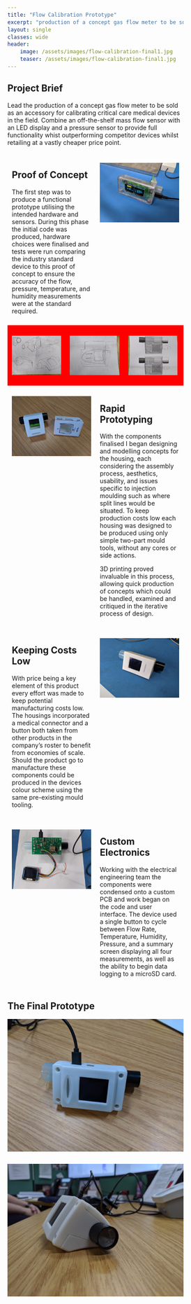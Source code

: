 ```yaml
---
title: "Flow Calibration Prototype"
excerpt: "production of a concept gas flow meter to be sold as an accessory for calibrating critical care medical devices in the field."
layout: single
classes: wide
header:
    image: /assets/images/flow-calibration-final1.jpg
    teaser: /assets/images/flow-calibration-final1.jpg
---
```


<html>
<head>
    <meta name="viewport" content="width=device-width, initial-scale=1">
    <style>
        * {
        box-sizing: border-box;
        }
        /* Create your layouts. Here, I start by defining an uneven 2column style (-intro)
        /* followed by defining an even 2column style (-dual-even) which is used across multiple secions*/
        /* ....*/
        /* Create two unequal columns that floats next to each other */
    .column-intro {
        float: left;
        padding: 10px;
        height: max-content; /* Should be removed. Only for demonstration */
    }
    .left-intro {
        width: 50%;
    }
    .right-intro {
        width: 50%;
    }
    /* Clear floats after the columns */
    .row:after {
        content: "";
        display: table;
        clear: both;
    }
    .column-triple {
        float: left;
        padding: 10px;
        height: max-content; /* Should be removed. Only for demonstration */
    }
    .left-triple, .right-triple, .middle-triple {
        width: 33%;
    }
    /* Clear floats after the columns */
    .row:after {
        content: "";
        display: table;
        clear: both;
    }
    /* Responsive layout - makes the three columns stack on top of each other instead of next to each other */
    @media screen and (max-width: 600px) {
        .column-intro {
        width: 100%;
        height: max-content;
        }
    }
        @media screen and (max-width: 800px) {
        .column-triple {
        width: 100%;
        height: max-content;
        }
    }
    </style>
</head>
<body>
<h2>Project Brief</h2>
<p>Lead the production of a concept gas flow meter to be sold as an accessory for calibrating critical care medical devices in the field. Combine an off-the-shelf mass flow sensor with an LED display and a pressure sensor to provide full functionality whist outperforming competitor devices whilst retailing at a vastly cheaper price point. </p>
    <div class="row">
        <div class="column-intro left-intro">
            <h2>Proof of Concept</h2>
            <p>The first step was to produce a functional prototype utilising the intended hardware and sensors. During this phase the initial code was produced, hardware choices were finalised and tests were run comparing the industry standard device to this proof of concept to ensure the accuracy of the flow, pressure, temperature, and humidity measurements were at the standard required.</p>              
        </div>
        <div class="column-intro right-intro">
            <p><img src="/assets/images/flow-calibration-initial-prototype.jpg" align="right"></p>
        </div>
    </div>
    <div class="row" style="background-color:red">
        <div class="column-triple left-triple">
            <p><img src="/assets/images/flow-calibration-concept-sketch1.jpg" align="left" style="max-width:100%"></p>            
        </div>
        <div class="column-triple middle-triple">
            <p><img src="/assets/images/flow-calibration-concept-sketch2.jpg" align="center" style="max-width:100%"></p>
        </div>
        <div class="column-triple right-triple">
            <p><img src="/assets/images/flow-calibration-concept-sketch3.jpg" align="right" style="max-width:100%"></p>
        </div>
    </div>
    <div class="row">
        <div class="column-intro left-intro">
            <p><img src="/assets/images/flow-calibration-early-3dprints.jpg" align="left"></p>              
        </div>
        <div class="column-intro right-intro">
            <h2>Rapid Prototyping</h2>
            <p>With the components finalised I began designing and modelling concepts for the housing, each considering the assembly process, aesthetics, usability, and issues specific to injection moulding such as where split lines would be situated. To keep production costs low each housing was designed to be produced using only simple two-part mould tools, without any cores or side actions.</p>
            <p>3D printing proved invaluable in this process, allowing quick production of concepts which could be handled, examined and critiqued in the iterative process of design.</p>
        </div>
    </div>
    <div class="row">
        <div class="column-intro left-intro">
            <h2>Keeping Costs Low</h2>
            <p>With price being a key element of this product every effort was made to keep potential manufacturing costs low. The housings incorporated a medical connector and a button both taken from other products in the company’s roster to benefit from economies of scale. Should the product go to manufacture these components could be produced in the devices colour scheme using the same pre-existing mould tooling.</p>              
        </div>
        <div class="column-intro right-intro">
            <p><img src="/assets/images/flow-calibration-early-3dprints2.jpg" align="right"></p>
        </div>
    </div>
    <div class="row">
        <div class="column-intro left-intro">
            <p><img src="/assets/images/flow-calibration-custom-electronics.jpg" align="left"></p>              
        </div>
        <div class="column-intro right-intro">
            <h2>Custom Electronics</h2>
            <p>Working with the electrical engineering team the components were condensed onto a custom PCB and work began on the code and user interface. The device used a single button to cycle between Flow Rate, Temperature, Humidity, Pressure, and a summary screen displaying all four measurements, as well as the ability to begin data logging to a microSD card.</p>
        </div>
    </div>
    <h2>The Final Prototype</h2>
    <div class="row">
        <p><img src="/assets/images/flow-calibration-final1.jpg" align="center"></p>
    </div>
    <div class="row">
        <p><img src="/assets/images/flow-calibration-final2.jpg" align="center"></p>
    </div>
</body>
</html>


